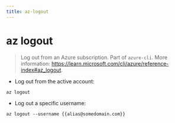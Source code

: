 ```yaml
---
title: az-logout
---
```

# az logout

> Log out from an Azure subscription.
> Part of `azure-cli`.
> More information: <https://learn.microsoft.com/cli/azure/reference-index#az_logout>.

- Log out from the active account:

`az logout`

- Log out a specific username:

`az logout --username {{alias@somedomain.com}}`
